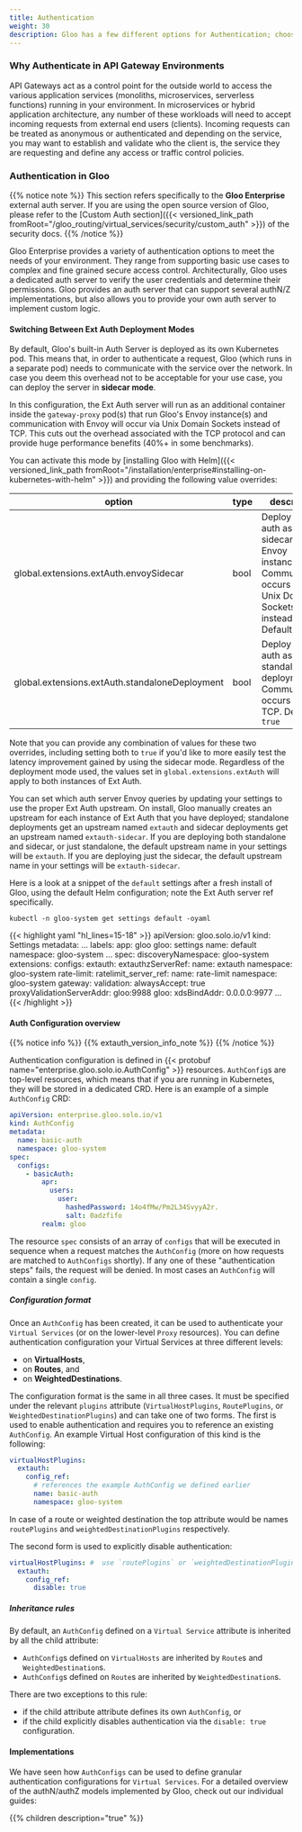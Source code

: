 ```yaml
---
title: Authentication
weight: 30
description: Gloo has a few different options for Authentication; choose the one that best suits your use case.
---
```


### Why Authenticate in API Gateway Environments

API Gateways act as a control point for the outside world to access the various application services
(monoliths, microservices, serverless functions) running in your environment. In microservices or hybrid application
architecture, any number of these workloads will need to accept incoming requests from external end users (clients).
Incoming requests can be treated as anonymous or authenticated and depending on the service, you may want to
establish and validate who the client is, the service they are requesting and define any access or traffic
control policies.

### Authentication in Gloo

{{% notice note %}}
This section refers specifically to the **Gloo Enterprise** external auth server. If you are using the open source version
of Gloo, please refer to the [Custom Auth section]({{< versioned_link_path fromRoot="/gloo_routing/virtual_services/security/custom_auth" >}})
of the security docs.
{{% /notice %}}

Gloo Enterprise provides a variety of authentication options to meet the needs of your environment. They range from
supporting basic use cases to complex and fine grained secure access control. Architecturally, Gloo uses a dedicated
auth server to verify the user credentials and determine their permissions. Gloo provides an auth server that can support
several authN/Z implementations, but also allows you to provide your own auth server to implement custom logic.

#### Switching Between Ext Auth Deployment Modes

By default, Gloo's built-in Auth Server is deployed as its own Kubernetes pod. This means that, in order to
authenticate a request, Gloo (which runs in a separate pod) needs to communicate with the service over the network.
In case you deem this overhead not to be acceptable for your use case, you can deploy the server in **sidecar mode**.

In this configuration, the Ext Auth server will run as an additional container inside the `gateway-proxy` pod(s) that run
Gloo's Envoy instance(s) and communication with Envoy will occur via Unix Domain Sockets instead of TCP. This cuts out
the overhead associated with the TCP protocol and can provide huge performance benefits (40%+ in some benchmarks).

You can activate this mode by [installing Gloo with Helm]({{< versioned_link_path fromRoot="/installation/enterprise#installing-on-kubernetes-with-helm" >}})
and providing the following value overrides:

| option                                         | type | description                                                                                                                       |
| ---------------------------------------------- | ---- | --------------------------------------------------------------------------------------------------------------------------------- |
| global.extensions.extAuth.envoySidecar         | bool | Deploy ext-auth as a sidecar to Envoy instances. Communication occurs over Unix Domain Sockets instead of TCP. Default is `false` |
| global.extensions.extAuth.standaloneDeployment | bool | Deploy ext-auth as a standalone deployment. Communication occurs over TCP. Default is `true`                                      |

Note that you can provide any combination of values for these two overrides, including setting both to `true` if you'd like to
more easily test the latency improvement gained by using the sidecar mode. Regardless of the deployment mode used, the values set
in `global.extensions.extAuth` will apply to both instances of Ext Auth.

You can set which auth server Envoy queries by updating your settings to use the proper Ext Auth upstream.
On install, Gloo manually creates an upstream for each instance of Ext Auth that you have deployed; standalone deployments get an upstream named
`extauth` and sidecar deployments get an upstream named `extauth-sidecar`. If you are deploying both standalone and sidecar, or
just standalone, the default upstream name in your settings will be `extauth`. If you are deploying just the sidecar, the default upstream name in your
settings will be `extauth-sidecar`.

Here is a look at a snippet of the `default` settings after a fresh install of Gloo, using the default Helm configuration; note the Ext Auth server ref specifically.

```shell
kubectl -n gloo-system get settings default -oyaml
```

{{< highlight yaml "hl_lines=15-18" >}}
apiVersion: gloo.solo.io/v1
kind: Settings
metadata:
...
labels:
app: gloo
gloo: settings
name: default
namespace: gloo-system
...
spec:
discoveryNamespace: gloo-system
extensions:
configs:
extauth:
extauthzServerRef:
name: extauth
namespace: gloo-system
rate-limit:
ratelimit_server_ref:
name: rate-limit
namespace: gloo-system
gateway:
validation:
alwaysAccept: true
proxyValidationServerAddr: gloo:9988
gloo:
xdsBindAddr: 0.0.0.0:9977
...
{{< /highlight >}}

#### Auth Configuration overview

{{% notice info %}}
{{% extauth_version_info_note %}}
{{% /notice %}}

Authentication configuration is defined in
{{< protobuf name="enterprise.gloo.solo.io.AuthConfig" >}} resources. `AuthConfig`s are top-level resources, which means that if you are running in Kubernetes, they will be stored in a dedicated CRD. Here is an example of a simple `AuthConfig` CRD:

```yaml
apiVersion: enterprise.gloo.solo.io/v1
kind: AuthConfig
metadata:
  name: basic-auth
  namespace: gloo-system
spec:
  configs:
    - basicAuth:
        apr:
          users:
            user:
              hashedPassword: 14o4fMw/Pm2L34SvyyA2r.
              salt: 0adzfifo
        realm: gloo
```

The resource `spec` consists of an array of `configs` that will be executed in sequence when a request matches the
`AuthConfig` (more on how requests are matched to `AuthConfigs` shortly). If any one of these "authentication steps"
fails, the request will be denied. In most cases an `AuthConfig` will contain a single `config`.

##### Configuration format

Once an `AuthConfig` has been created, it can be used to authenticate your `Virtual Services` (or on the lower-level `Proxy` resources).
You can define authentication configuration your Virtual Services at three different levels:

- on **VirtualHosts**,
- on **Routes**, and
- on **WeightedDestinations**.

The configuration format is the same in all three cases. It must be specified under the relevant `plugins` attribute
(`VirtualHostPlugins`, `RoutePlugins`, or `WeightedDestinationPlugins`) and can take one of two forms.
The first is used to enable authentication and requires you to reference an existing `AuthConfig`. An example Virtual Host
configuration of this kind is the following:

```yaml
virtualHostPlugins:
  extauth:
    config_ref:
      # references the example AuthConfig we defined earlier
      name: basic-auth
      namespace: gloo-system
```

In case of a route or weighted destination the top attribute would be names `routePlugins` and `weightedDestinationPlugins` respectively.

The second form is used to explicitly disable authentication:

```yaml
virtualHostPlugins: #  use `routePlugins` or `weightedDestinationPlugins` for routes or weighted destinations respectively
  extauth:
    config_ref:
      disable: true
```

##### Inheritance rules

By default, an `AuthConfig` defined on a `Virtual Service` attribute is inherited by all the child attribute:

- `AuthConfig`s defined on `VirtualHosts` are inherited by `Route`s and `WeightedDestination`s.
- `AuthConfig`s defined on `Route`s are inherited by `WeightedDestination`s.

There are two exceptions to this rule:

- if the child attribute attribute defines its own `AuthConfig`, or
- if the child explicitly disables authentication via the `disable: true` configuration.

#### Implementations

We have seen how `AuthConfigs` can be used to define granular authentication configurations for `Virtual Services`. For
a detailed overview of the authN/authZ models implemented by Gloo, check out our individual guides:

{{% children description="true" %}}
